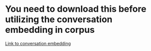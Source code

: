 # You need to download this before utilizing the conversation embedding in corpus
[Link to conversation embedding](https://drive.google.com/file/d/1mUOkMo_3xMZp-oi3zx8u4VTa9VVCly-2/view?usp=sharing)